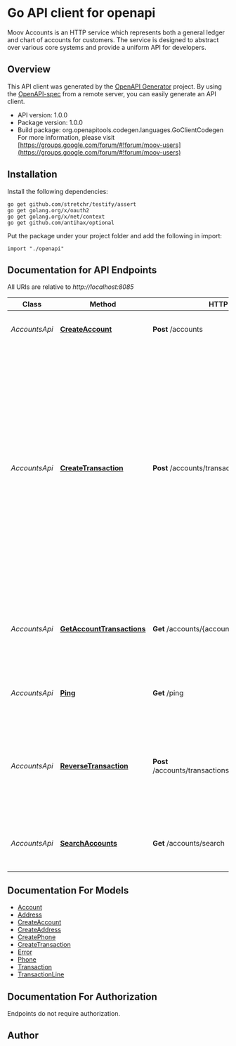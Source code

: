 # Go API client for openapi

Moov Accounts is an HTTP service which represents both a general ledger and chart of accounts for customers. The service is designed to abstract over various core systems and provide a uniform API for developers.

## Overview
This API client was generated by the [OpenAPI Generator](https://openapi-generator.tech) project.  By using the [OpenAPI-spec](https://www.openapis.org/) from a remote server, you can easily generate an API client.

- API version: 1.0.0
- Package version: 1.0.0
- Build package: org.openapitools.codegen.languages.GoClientCodegen
For more information, please visit [https://groups.google.com/forum/#!forum/moov-users](https://groups.google.com/forum/#!forum/moov-users)

## Installation

Install the following dependencies:

```shell
go get github.com/stretchr/testify/assert
go get golang.org/x/oauth2
go get golang.org/x/net/context
go get github.com/antihax/optional
```

Put the package under your project folder and add the following in import:

```golang
import "./openapi"
```

## Documentation for API Endpoints

All URIs are relative to *http://localhost:8085*

Class | Method | HTTP request | Description
------------ | ------------- | ------------- | -------------
*AccountsApi* | [**CreateAccount**](docs/AccountsApi.md#createaccount) | **Post** /accounts | Create a new account for a Customer
*AccountsApi* | [**CreateTransaction**](docs/AccountsApi.md#createtransaction) | **Post** /accounts/transactions | Post a transaction against multiple accounts. All transaction lines must sum to zero. No money is created or destroyed in a transaction - only moved from account to account. Accounts can be referred to in a Transaction without creating them first.
*AccountsApi* | [**GetAccountTransactions**](docs/AccountsApi.md#getaccounttransactions) | **Get** /accounts/{accountID}/transactions | Get transactions for an account. Ordered descending from their posted date.
*AccountsApi* | [**Ping**](docs/AccountsApi.md#ping) | **Get** /ping | Ping the Accounts service to check if running
*AccountsApi* | [**ReverseTransaction**](docs/AccountsApi.md#reversetransaction) | **Post** /accounts/transactions/{transaction_id}/reversal | Reverse a transaction by debiting the credited and crediting the debited amounts among all accounts involved.
*AccountsApi* | [**SearchAccounts**](docs/AccountsApi.md#searchaccounts) | **Get** /accounts/search | Search for account which matches all query parameters


## Documentation For Models

 - [Account](docs/Account.md)
 - [Address](docs/Address.md)
 - [CreateAccount](docs/CreateAccount.md)
 - [CreateAddress](docs/CreateAddress.md)
 - [CreatePhone](docs/CreatePhone.md)
 - [CreateTransaction](docs/CreateTransaction.md)
 - [Error](docs/Error.md)
 - [Phone](docs/Phone.md)
 - [Transaction](docs/Transaction.md)
 - [TransactionLine](docs/TransactionLine.md)


## Documentation For Authorization

 Endpoints do not require authorization.


## Author



